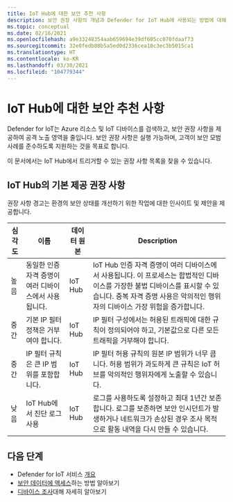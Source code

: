```yaml
---
title: IoT Hub에 대한 보안 추천 사항
description: 보안 권장 사항의 개념과 Defender for IoT Hub에 사용되는 방법에 대해 알아봅니다.
ms.topic: conceptual
ms.date: 02/16/2021
ms.openlocfilehash: a9e33248354aab659694e39df605cc070fdaaf73
ms.sourcegitcommit: 32e0fedb80b5a5ed0d2336cea18c3ec3b5015ca1
ms.translationtype: HT
ms.contentlocale: ko-KR
ms.lasthandoff: 03/30/2021
ms.locfileid: "104779344"
---
```

# <a name="security-recommendations-for-iot-hub"></a>IoT Hub에 대한 보안 추천 사항

Defender for IoT는 Azure 리소스 및 IoT 디바이스를 검색하고, 보안 권장 사항을 제공하여 공격 노출 영역을 줄입니다.
보안 권장 사항은 실행 가능하며, 고객이 보안 모범 사례를 준수하도록 지원하는 것을 목표로 합니다.

이 문서에서는 IoT Hub에서 트리거할 수 있는 권장 사항 목록을 찾을 수 있습니다.

## <a name="built-in-recommendations-in-iot-hub"></a>IoT Hub의 기본 제공 권장 사항

권장 사항 경고는 환경의 보안 상태를 개선하기 위한 작업에 대한 인사이트 및 제안을 제공합니다.

| 심각도 | 이름 | 데이터 원본 | Description |
|--|--|--|--|
| 높음 | 동일한 인증 자격 증명이 여러 디바이스에서 사용됩니다. | IoT Hub | IoT Hub 인증 자격 증명이 여러 디바이스에서 사용됩니다. 이 프로세스는 합법적인 디바이스를 가장한 불법 디바이스를 표시할 수 있습니다. 중복 자격 증명 사용은 악의적인 행위자의 디바이스 가장 위험을 증가합니다. |
| 중간 | 기본 IP 필터 정책은 거부여야 합니다. | IoT Hub | IP 필터 구성에서는 허용된 트래픽에 대한 규칙이 정의되어야 하고, 기본값으로 다른 모든 트래픽을 거부해야 합니다. |
| 중간 | IP 필터 규칙은 큰 IP 범위를 포함합니다. | IoT Hub | IP 필터 허용 규칙의 원본 IP 범위가 너무 큽니다. 허용 범위가 과도하게 큰 규칙은 IoT 허브를 악의적인 행위자에게 노출할 수 있습니다. |
| 낮음 | IoT Hub에서 진단 로그 사용 | IoT Hub | 로그를 사용하도록 설정하고 최대 1년간 보존합니다. 로그를 보존하면 보안 인시던트가 발생하거나 네트워크가 손상된 경우 조사 목적으로 활동 내역을 다시 만들 수 있습니다. |

## <a name="next-steps"></a>다음 단계

- Defender for IoT 서비스 [개요](overview.md)
- [보안 데이터에 액세스](how-to-security-data-access.md)하는 방법 알아보기
- [디바이스 조사](how-to-investigate-device.md)대해 자세히 알아보기
